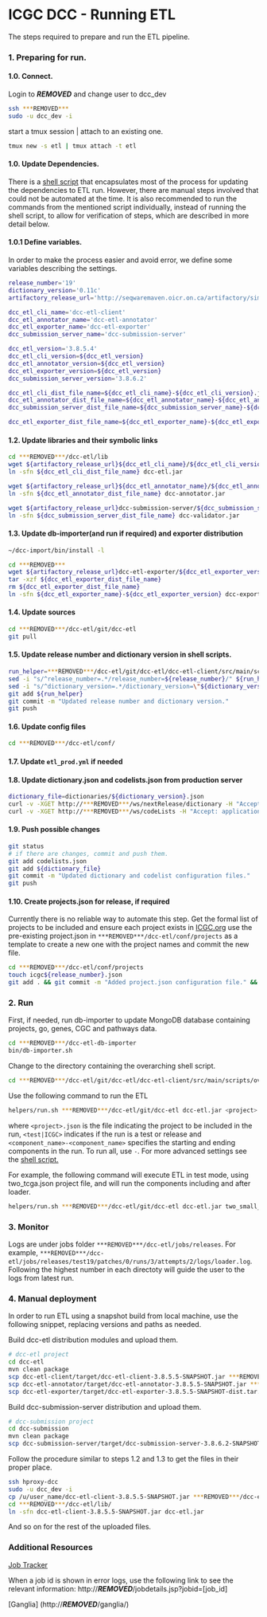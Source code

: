 ICGC DCC - Running ETL
===

The steps required to prepare and run the ETL pipeline. 


### 1. Preparing for run.

#### 1.0. Connect.

Login to ***REMOVED*** and change user to dcc_dev

```bash
ssh ***REMOVED***
sudo -u dcc_dev -i
```

start a tmux session | attach to an existing one.
```bash
tmux new -s etl | tmux attach -t etl
```
#### 1.0. Update Dependencies.

There is a [shell script](https://github.com/icgc-dcc/dcc-etl/blob/develop/dcc-etl-client/src/main/scripts/overarch/helpers/prepare_release.sh) that encapsulates most of the process for updating the dependencies to ETL run. However, there are manual steps involved that could not be automated at the time. It is also recommended to run the commands from the mentioned script individually, instead of running the shell script, to allow for verification of steps, which are described in more detail below.

#### 1.0.1 Define variables.

In order to make the process easier and avoid error, we define some variables describing the settings.

```bash
release_number='19'
dictionary_version='0.11c'
artifactory_release_url='http://seqwaremaven.oicr.on.ca/artifactory/simple/dcc-release/org/icgc/dcc/'

dcc_etl_cli_name='dcc-etl-client'
dcc_etl_annotator_name='dcc-etl-annotator'
dcc_etl_exporter_name='dcc-etl-exporter'
dcc_submission_server_name='dcc-submission-server'

dcc_etl_version='3.8.5.4'
dcc_etl_cli_version=${dcc_etl_version}
dcc_etl_annotator_version=${dcc_etl_version}
dcc_etl_exporter_version=${dcc_etl_version}
dcc_submission_server_version='3.8.6.2'

dcc_etl_cli_dist_file_name=${dcc_etl_cli_name}-${dcc_etl_cli_version}.jar
dcc_etl_annotator_dist_file_name=${dcc_etl_annotator_name}-${dcc_etl_annotator_version}.jar
dcc_submission_server_dist_file_name=${dcc_submission_server_name}-${dcc_submission_server_version}.jar

dcc_etl_exporter_dist_file_name=${dcc_etl_exporter_name}-${dcc_etl_exporter_version}-dist.tar.gz
```

#### 1.2. Update libraries and their symbolic links

```bash
cd ***REMOVED***/dcc-etl/lib
wget ${artifactory_release_url}${dcc_etl_cli_name}/${dcc_etl_cli_version}/${dcc_etl_cli_dist_file_name}
ln -sfn ${dcc_etl_cli_dist_file_name} dcc-etl.jar

wget ${artifactory_release_url}${dcc_etl_annotator_name}/${dcc_etl_annotator_version}/${dcc_etl_annotator_dist_file_name}
ln -sfn ${dcc_etl_annotator_dist_file_name} dcc-annotator.jar

wget ${artifactory_release_url}dcc-submission-server/${dcc_submission_server_version}/${dcc_submission_server_dist_file_name}
ln -sfn ${dcc_submission_server_dist_file_name} dcc-validator.jar
```

#### 1.3. Update db-importer(and run if required) and exporter distribution

```bash
~/dcc-import/bin/install -l

cd ***REMOVED***
wget ${artifactory_release_url}dcc-etl-exporter/${dcc_etl_exporter_version}/${dcc_etl_exporter_dist_file_name}
tar -xzf ${dcc_etl_exporter_dist_file_name}
rm ${dcc_etl_exporter_dist_file_name}
ln -sfn ${dcc_etl_exporter_name}-${dcc_etl_exporter_version} dcc-exporter
```

#### 1.4. Update sources

```bash
cd ***REMOVED***/dcc-etl/git/dcc-etl
git pull
```

#### 1.5. Update release number and dictionary version in shell scripts.

```bash
run_helper=***REMOVED***/dcc-etl/git/dcc-etl/dcc-etl-client/src/main/scripts/overarch/helpers/run.sh
sed -i "s/^release_number=.*/release_number=${release_number}/" ${run_helper}
sed -i "s/^dictionary_version=.*/dictionary_version=\"${dictionary_version}\"/" ${run_helper}
git add ${run_helper}
git commit -m "Updated release number and dictionary version."
git push
```

#### 1.6. Update config files

```bash
cd ***REMOVED***/dcc-etl/conf/
```

#### 1.7. Update `etl_prod.yml` if needed

#### 1.8. Update dictionary.json and codelists.json from production server

```bash
dictionary_file=dictionaries/${dictionary_version}.json
curl -v -XGET http://***REMOVED***/ws/nextRelease/dictionary -H "Accept: application/json" > ${dictionary_file}
curl -v -XGET http://***REMOVED***/ws/codeLists -H "Accept: application/json" > codelists.json
```

#### 1.9. Push possible changes

```bash
git status
# if there are changes, commit and push them.
git add codelists.json
git add ${dictionary_file}
git commit -m "Updated dictionary and codelist configuration files."
git push
```

#### 1.10. Create projects.json for release, if required
Currently there is no reliable way to automate this step. Get the formal list of projects to be included and ensure each project exists in [ICGC.org](https://icgc.org/icgc)
use the pre-existing project.json in `***REMOVED***/dcc-etl/conf/projects` as a template to create a new one with the project names and commit the new file.

```bash
cd ***REMOVED***/dcc-etl/conf/projects
touch icgc${release_number}.json 
git add . && git commit -m "Added project.json configuration file." && git push
```

### 2. Run

First, if needed, run db-importer to update MongoDB database containing projects, go, genes, CGC and pathways data.

```bash
cd ***REMOVED***/dcc-etl-db-importer
bin/db-importer.sh
```

Change to the directory containing the overarching shell script.

```bash
cd ***REMOVED***/dcc-etl/git/dcc-etl/dcc-etl-client/src/main/scripts/overarch
```

Use the following command to run the ETL

```bash
helpers/run.sh ***REMOVED***/dcc-etl/git/dcc-etl dcc-etl.jar <project>.json <test|ICGC> <component_name>-<component_name>
```

where `<project>.json` is the file indicating the project to be included in the run, `<test|ICGC>` indicates if the run is a test or release and `<component_name>-<component_name>` specifies the starting and ending components in the run. To run all, use `-`. For more advanced settings see the [shell script.](https://github.com/icgc-dcc/dcc-etl/blob/develop/dcc-etl-client/src/main/scripts/overarch/overarch.sh#L43)

For example, the following command will execute ETL in test mode, using two_tcga.json project file, and will run the components including and after loader.

```bash
helpers/run.sh ***REMOVED***/dcc-etl/git/dcc-etl dcc-etl.jar two_small_tcga.json test loader-
```

### 3. Monitor

Logs are under jobs folder `***REMOVED***/dcc-etl/jobs/releases`. For example, `***REMOVED***/dcc-etl/jobs/releases/test19/patches/0/runs/3/attempts/2/logs/loader.log`. Following the highest number in each directoty will guide the user to the logs from latest run.

### 4. Manual deployment
In order to run ETL using a snapshot build from local machine, use the following snippet, replacing versions and paths as needed.

Build dcc-etl distribution modules and upload them.

```bash
# dcc-etl project
cd dcc-etl 
mvn clean package
scp dcc-etl-client/target/dcc-etl-client-3.8.5.5-SNAPSHOT.jar ***REMOVED***:~
scp dcc-etl-annotator/target/dcc-etl-annotator-3.8.5.5-SNAPSHOT.jar ***REMOVED***:~
scp dcc-etl-exporter/target/dcc-etl-exporter-3.8.5.5-SNAPSHOT-dist.tar.gz ***REMOVED***:~
```

Build dcc-submission-server distribution and upload them.

```bash
# dcc-submission project
cd dcc-submission 
mvn clean package
scp dcc-submission-server/target/dcc-submission-server-3.8.6.2-SNAPSHOT.jar ***REMOVED***:~
```

Follow the procedure similar to steps 1.2 and 1.3 to get the files in their proper place.

```bash
ssh hproxy-dcc
sudo -u dcc_dev -i
cp /u/user_name/dcc-etl-client-3.8.5.5-SNAPSHOT.jar ***REMOVED***/dcc-etl/lib/
cd ***REMOVED***/dcc-etl/lib/
ln -sfn dcc-etl-client-3.8.5.5-SNAPSHOT.jar dcc-etl.jar
```
And so on for the rest of the uploaded files.

### Additional Resources
[Job Tracker](http://***REMOVED***/jobtracker.jsp)

When a job id is shown in error logs, use the following link to see the relevant information: http://***REMOVED***/jobdetails.jsp?jobid=[job_id]

[Ganglia] (http://***REMOVED***/ganglia/)
